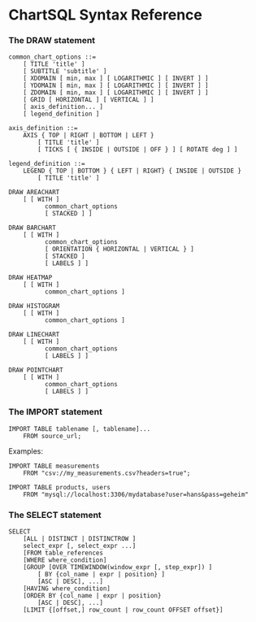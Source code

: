 ChartSQL Syntax Reference
=========================

### The DRAW statement

    common_chart_options ::=
        [ TITLE 'title' ]
        [ SUBTITLE 'subtitle' ]
        [ XDOMAIN [ min, max ] [ LOGARITHMIC ] [ INVERT ] ]
        [ YDOMAIN [ min, max ] [ LOGARITHMIC ] [ INVERT ] ]
        [ ZDOMAIN [ min, max ] [ LOGARITHMIC ] [ INVERT ] ]
        [ GRID [ HORIZONTAL ] [ VERTICAL ] ]
        [ axis_definition... ]
        [ legend_definition ]

    axis_definition ::=
        AXIS { TOP | RIGHT | BOTTOM | LEFT }
            [ TITLE 'title' ]
            [ TICKS [ { INSIDE | OUTSIDE | OFF } ] [ ROTATE deg ] ]

    legend_definition ::=
        LEGEND { TOP | BOTTOM } { LEFT | RIGHT} { INSIDE | OUTSIDE }
            [ TITLE 'title' ]

    DRAW AREACHART
        [ [ WITH ]
              common_chart_options
              [ STACKED ] ]

    DRAW BARCHART
        [ [ WITH ]
              common_chart_options
              [ ORIENTATION { HORIZONTAL | VERTICAL } ]
              [ STACKED ]
              [ LABELS ] ]

    DRAW HEATMAP
        [ [ WITH ]
              common_chart_options ]

    DRAW HISTOGRAM
        [ [ WITH ]
              common_chart_options ]

    DRAW LINECHART
        [ [ WITH ]
              common_chart_options
              [ LABELS ] ]

    DRAW POINTCHART
        [ [ WITH ]
              common_chart_options
              [ LABELS ] ]

### The IMPORT statement

    IMPORT TABLE tablename [, tablename]...
        FROM source_url;

Examples:

    IMPORT TABLE measurements
        FROM "csv://my_measurements.csv?headers=true";

    IMPORT TABLE products, users
        FROM "mysql://localhost:3306/mydatabase?user=hans&pass=geheim"


### The SELECT statement

    SELECT
        [ALL | DISTINCT | DISTINCTROW ]
        select_expr [, select_expr ...]
        [FROM table_references
        [WHERE where_condition]
        [GROUP [OVER TIMEWINDOW(window_expr [, step_expr]) ]
            [ BY {col_name | expr | position} ]
            [ASC | DESC], ...]
        [HAVING where_condition]
        [ORDER BY {col_name | expr | position}
            [ASC | DESC], ...]
        [LIMIT {[offset,] row_count | row_count OFFSET offset}]


